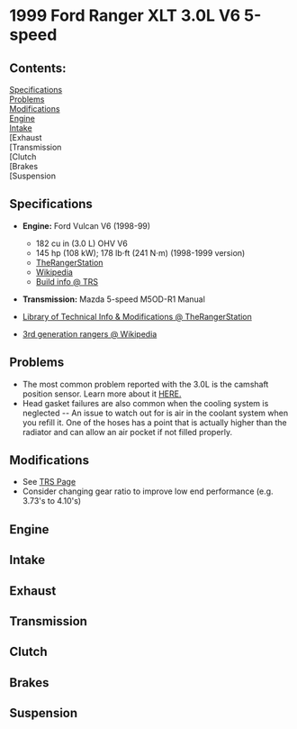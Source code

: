 # 1999 Ford Ranger XLT 3.0L V6 5-speed

## **Contents:**
[Specifications](ranger.md#specifications) \
[Problems](ranger.md#problems) \
[Modifications](ranger.md#modifications) \
[Engine](ranger.md#engine) \
[Intake](ranger.md#intake) \
[Exhaust \
[Transmission \
[Clutch \
[Brakes \
[Suspension

## Specifications
- **Engine:** Ford Vulcan V6 (1998-99)
  - 182 cu in (3.0 L) OHV V6
  - 145 hp (108 kW); 178 lb⋅ft (241 N⋅m) (1998-1999 version)
  - [TheRangerStation](https://www.therangerstation.com/tech_library/3_0performance.shtml)
  - [Wikipedia](https://en.wikipedia.org/wiki/Ford_Vulcan_engine)
  - [Build info @ TRS](https://www.therangerstation.com/tech_library/3_0-build.shtml)
- **Transmission:** Mazda 5-speed M5OD-R1 Manual

- [Library of Technical Info & Modifications @ TheRangerStation](https://www.therangerstation.com/tech_library/index.shtml)
- [3rd generation rangers @ Wikipedia](https://en.wikipedia.org/wiki/Ford_Ranger_(Americas)#Third_generation_(1998%E2%80%932012))

## Problems
  - The most common problem reported with the 3.0L is the camshaft position sensor. Learn more about it [HERE.](https://www.therangerstation.com/tech_library/camshaft_position_sensor.shtml)
  - Head gasket failures are also common when the cooling system is neglected -- An issue to watch out for is air in the coolant system when you refill it. One of the hoses has a point that is actually higher than the radiator and can allow an air pocket if not filled properly.

## Modifications
  - See [TRS Page](https://www.therangerstation.com/tech_library/3_0performance.shtml)
  - Consider changing gear ratio to improve low end performance (e.g. 3.73's to 4.10's)

## Engine
## Intake
## Exhaust
## Transmission
## Clutch
## Brakes
## Suspension

